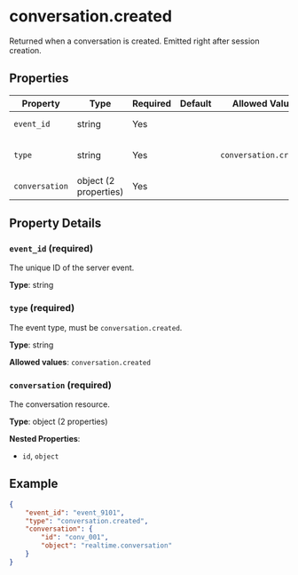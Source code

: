 # conversation.created

Returned when a conversation is created. Emitted right after session creation.


## Properties

| Property | Type | Required | Default | Allowed Values | Description |
| -------- | ---- | -------- | ------- | -------------- | ----------- |
| `event_id` | string | Yes |  |  | The unique ID of the server event. |
| `type` | string | Yes |  | `conversation.created` | The event type, must be `conversation.created`. |
| `conversation` | object (2 properties) | Yes |  |  | The conversation resource. |

## Property Details

### `event_id` (required)

The unique ID of the server event.

**Type**: string

### `type` (required)

The event type, must be `conversation.created`.

**Type**: string

**Allowed values**: `conversation.created`

### `conversation` (required)

The conversation resource.

**Type**: object (2 properties)

**Nested Properties**:

* `id`, `object`

## Example

```json
{
    "event_id": "event_9101",
    "type": "conversation.created",
    "conversation": {
        "id": "conv_001",
        "object": "realtime.conversation"
    }
}

```

